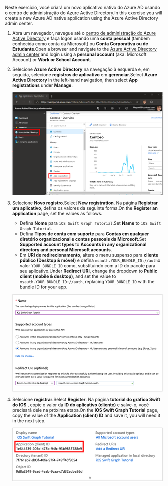 <!-- markdownlint-disable MD002 MD041 -->

<span data-ttu-id="9a19b-101">Neste exercício, você criará um novo aplicativo nativo do Azure AD usando o centro de administração do Azure Active Directory.</span><span class="sxs-lookup"><span data-stu-id="9a19b-101">In this exercise you will create a new Azure AD native application using the Azure Active Directory admin center.</span></span>

1. <span data-ttu-id="9a19b-102">Abra um navegador, navegue até o [centro de administração do Azure Active Directory](https://aad.portal.azure.com) e faça logon usando uma **conta pessoal** (também conhecida como conta da Microsoft) ou **Conta Corporativa ou de Estudante**.</span><span class="sxs-lookup"><span data-stu-id="9a19b-102">Open a browser and navigate to the [Azure Active Directory admin center](https://aad.portal.azure.com) and login using a **personal account** (aka: Microsoft Account) or **Work or School Account**.</span></span>

1. <span data-ttu-id="9a19b-103">Selecione **Azure Active Directory** na navegação à esquerda e, em seguida, selecione **registros de aplicativo** em **gerenciar**.</span><span class="sxs-lookup"><span data-stu-id="9a19b-103">Select **Azure Active Directory** in the left-hand navigation, then select **App registrations** under **Manage**.</span></span>

    ![<span data-ttu-id="9a19b-104">Uma captura de tela dos registros de aplicativo</span><span class="sxs-lookup"><span data-stu-id="9a19b-104">A screenshot of the App registrations</span></span> ](./images/aad-portal-app-registrations.png)

1. <span data-ttu-id="9a19b-105">Selecione **Novo registro**.</span><span class="sxs-lookup"><span data-stu-id="9a19b-105">Select **New registration**.</span></span> <span data-ttu-id="9a19b-106">Na página **Registrar um aplicativo**, defina os valores da seguinte forma.</span><span class="sxs-lookup"><span data-stu-id="9a19b-106">On the **Register an application** page, set the values as follows.</span></span>

    - <span data-ttu-id="9a19b-107">Defina **Nome** para `iOS Swift Graph Tutorial`.</span><span class="sxs-lookup"><span data-stu-id="9a19b-107">Set **Name** to `iOS Swift Graph Tutorial`.</span></span>
    - <span data-ttu-id="9a19b-108">Defina **Tipos de conta com suporte** para **Contas em qualquer diretório organizacional e contas pessoais da Microsoft**.</span><span class="sxs-lookup"><span data-stu-id="9a19b-108">Set **Supported account types** to **Accounts in any organizational directory and personal Microsoft accounts**.</span></span>
    - <span data-ttu-id="9a19b-109">Em **URI de redirecionamento**, altere o menu suspenso para **cliente público (Desktop & móvel)** e defina `msauth.YOUR_BUNDLE_ID://auth`o valor `YOUR_BUNDLE_ID` como, substituindo com a ID do pacote para seu aplicativo.</span><span class="sxs-lookup"><span data-stu-id="9a19b-109">Under **Redirect URI**, change the dropdown to **Public client (mobile & desktop)**, and set the value to `msauth.YOUR_BUNDLE_ID://auth`, replacing `YOUR_BUNDLE_ID` with the bundle ID for your app.</span></span>

    ![Uma captura de tela da página registrar um aplicativo](./images/aad-register-an-app.png)

1. <span data-ttu-id="9a19b-111">Selecione **registrar**.</span><span class="sxs-lookup"><span data-stu-id="9a19b-111">Select **Register**.</span></span> <span data-ttu-id="9a19b-112">Na página **tutorial do gráfico Swift do IOS** , copie o valor da **ID do aplicativo (cliente)** e salve-o, você precisará dele na próxima etapa.</span><span class="sxs-lookup"><span data-stu-id="9a19b-112">On the **iOS Swift Graph Tutorial** page, copy the value of the **Application (client) ID** and save it, you will need it in the next step.</span></span>

    ![Uma captura de tela da ID do aplicativo do novo registro de aplicativo](./images/aad-application-id.png)
